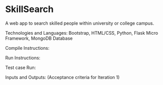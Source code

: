 # SkillSearch
A web app to search skilled people within university or college campus. 

Technologies and Languages: Bootstrap, HTML/CSS, Python, Flask Micro Framework, MongoDB Database

Compile Instructions:

Run Instructions:

Test case Run:

Inputs and Outputs: (Acceptance criteria for Iteration 1)



